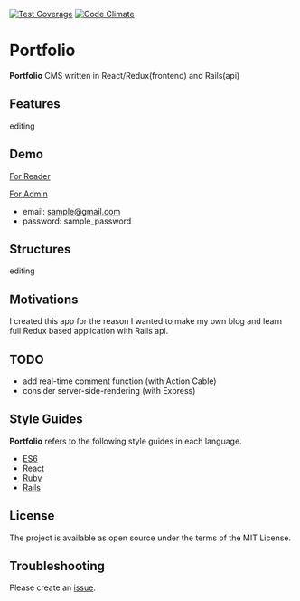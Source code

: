 [![Test Coverage](https://codeclimate.com/github/tsurupin/portfolio/badges/coverage.svg)](https://codeclimate.com/github/tsurupin/portfolio/coverage)
[![Code Climate](https://codeclimate.com/github/tsurupin/portfolio/badges/gpa.svg)](https://codeclimate.com/github/tsurupin/portfolio)

# Portfolio
**Portfolio** CMS written in React/Redux(frontend) and Rails(api)

Features
-------
editing

Demo
-------
[For Reader](http://staging.tsurupin.com)

[For Admin](http://staging.tsurupin.com/cms)
* email: sample@gmail.com
* password: sample_password


Structures
-------
editing


Motivations
-------
I created this app for the reason I wanted to make my own blog and learn full Redux based application with Rails api.



TODO
-------
 - add real-time comment function (with Action Cable)
 - consider server-side-rendering (with Express)



Style Guides
-------
**Portfolio** refers to the following style guides in each language.

 - [ES6](https://github.com/airbnb/javascript)
 - [React](https://github.com/airbnb/javascript/tree/master/react)
 - [Ruby](https://github.com/airbnb/ruby)
 - [Rails](https://github.com/thoughtbot/guides/tree/master/style/rails)



License
-------
 The project is available as open source under the terms of the MIT License.


Troubleshooting
-------
 Please create an [issue](https://github.com/tsurupin/portfolio/issues).